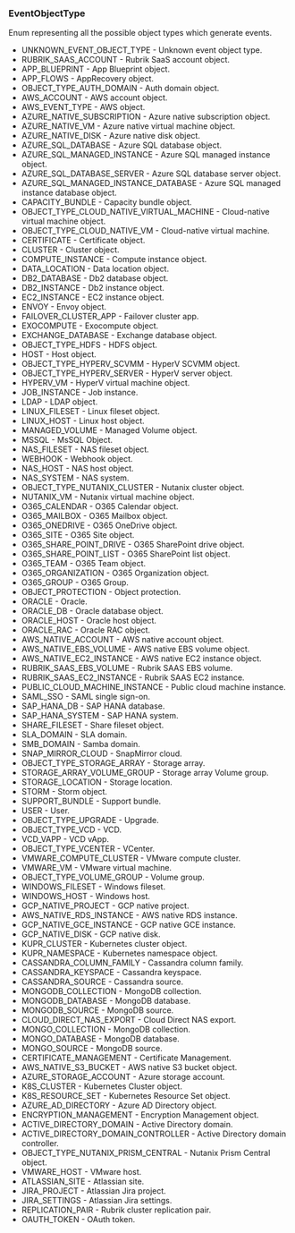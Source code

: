 ### EventObjectType
Enum representing all the possible object types which generate events.

- UNKNOWN_EVENT_OBJECT_TYPE - Unknown event object type.
- RUBRIK_SAAS_ACCOUNT - Rubrik SaaS account object.
- APP_BLUEPRINT - App Blueprint object.
- APP_FLOWS - AppRecovery object.
- OBJECT_TYPE_AUTH_DOMAIN - Auth domain object.
- AWS_ACCOUNT - AWS account object.
- AWS_EVENT_TYPE - AWS object.
- AZURE_NATIVE_SUBSCRIPTION - Azure native subscription object.
- AZURE_NATIVE_VM - Azure native virtual machine object.
- AZURE_NATIVE_DISK - Azure native disk object.
- AZURE_SQL_DATABASE - Azure SQL database object.
- AZURE_SQL_MANAGED_INSTANCE - Azure SQL managed instance object.
- AZURE_SQL_DATABASE_SERVER - Azure SQL database server object.
- AZURE_SQL_MANAGED_INSTANCE_DATABASE - Azure SQL managed instance database object.
- CAPACITY_BUNDLE - Capacity bundle object.
- OBJECT_TYPE_CLOUD_NATIVE_VIRTUAL_MACHINE - Cloud-native virtual machine object.
- OBJECT_TYPE_CLOUD_NATIVE_VM - Cloud-native virtual machine.
- CERTIFICATE - Certificate object.
- CLUSTER - Cluster object.
- COMPUTE_INSTANCE - Compute instance object.
- DATA_LOCATION - Data location object.
- DB2_DATABASE - Db2 database object.
- DB2_INSTANCE - Db2 instance object.
- EC2_INSTANCE - EC2 instance object.
- ENVOY - Envoy object.
- FAILOVER_CLUSTER_APP - Failover cluster app.
- EXOCOMPUTE - Exocompute object.
- EXCHANGE_DATABASE - Exchange database object.
- OBJECT_TYPE_HDFS - HDFS object.
- HOST - Host object.
- OBJECT_TYPE_HYPERV_SCVMM - HyperV SCVMM object.
- OBJECT_TYPE_HYPERV_SERVER - HyperV server object.
- HYPERV_VM - HyperV virtual machine object.
- JOB_INSTANCE - Job instance.
- LDAP - LDAP object.
- LINUX_FILESET - Linux fileset object.
- LINUX_HOST - Linux host object.
- MANAGED_VOLUME - Managed Volume object.
- MSSQL - MsSQL Object.
- NAS_FILESET - NAS fileset object.
- WEBHOOK - Webhook object.
- NAS_HOST - NAS host object.
- NAS_SYSTEM - NAS system.
- OBJECT_TYPE_NUTANIX_CLUSTER - Nutanix cluster object.
- NUTANIX_VM - Nutanix virtual machine object.
- O365_CALENDAR - O365 Calendar object.
- O365_MAILBOX - O365 Mailbox object.
- O365_ONEDRIVE - O365 OneDrive object.
- O365_SITE - O365 Site object.
- O365_SHARE_POINT_DRIVE - O365 SharePoint drive object.
- O365_SHARE_POINT_LIST - O365 SharePoint list object.
- O365_TEAM - O365 Team object.
- O365_ORGANIZATION - O365 Organization object.
- O365_GROUP - O365 Group.
- OBJECT_PROTECTION - Object protection.
- ORACLE - Oracle.
- ORACLE_DB - Oracle database object.
- ORACLE_HOST - Oracle host object.
- ORACLE_RAC - Oracle RAC object.
- AWS_NATIVE_ACCOUNT - AWS native account object.
- AWS_NATIVE_EBS_VOLUME - AWS native EBS volume object.
- AWS_NATIVE_EC2_INSTANCE - AWS native EC2 instance object.
- RUBRIK_SAAS_EBS_VOLUME - Rubrik SAAS EBS volume.
- RUBRIK_SAAS_EC2_INSTANCE - Rubrik SAAS EC2 instance.
- PUBLIC_CLOUD_MACHINE_INSTANCE - Public cloud machine instance.
- SAML_SSO - SAML single sign-on.
- SAP_HANA_DB - SAP HANA database.
- SAP_HANA_SYSTEM - SAP HANA system.
- SHARE_FILESET - Share fileset object.
- SLA_DOMAIN - SLA domain.
- SMB_DOMAIN - Samba domain.
- SNAP_MIRROR_CLOUD - SnapMirror cloud.
- OBJECT_TYPE_STORAGE_ARRAY - Storage array.
- STORAGE_ARRAY_VOLUME_GROUP - Storage array Volume group.
- STORAGE_LOCATION - Storage location.
- STORM - Storm object.
- SUPPORT_BUNDLE - Support bundle.
- USER - User.
- OBJECT_TYPE_UPGRADE - Upgrade.
- OBJECT_TYPE_VCD - VCD.
- VCD_VAPP - VCD vApp.
- OBJECT_TYPE_VCENTER - VCenter.
- VMWARE_COMPUTE_CLUSTER - VMware compute cluster.
- VMWARE_VM - VMware virtual machine.
- OBJECT_TYPE_VOLUME_GROUP - Volume group.
- WINDOWS_FILESET - Windows fileset.
- WINDOWS_HOST - Windows host.
- GCP_NATIVE_PROJECT - GCP native project.
- AWS_NATIVE_RDS_INSTANCE - AWS native RDS instance.
- GCP_NATIVE_GCE_INSTANCE - GCP native GCE instance.
- GCP_NATIVE_DISK - GCP native disk.
- KUPR_CLUSTER - Kubernetes cluster object.
- KUPR_NAMESPACE - Kubernetes namespace object.
- CASSANDRA_COLUMN_FAMILY - Cassandra column family.
- CASSANDRA_KEYSPACE - Cassandra keyspace.
- CASSANDRA_SOURCE - Cassandra source.
- MONGODB_COLLECTION - MongoDB collection.
- MONGODB_DATABASE - MongoDB database.
- MONGODB_SOURCE - MongoDB source.
- CLOUD_DIRECT_NAS_EXPORT - Cloud Direct NAS export.
- MONGO_COLLECTION - MongoDB collection.
- MONGO_DATABASE - MongoDB database.
- MONGO_SOURCE - MongoDB source.
- CERTIFICATE_MANAGEMENT - Certificate Management.
- AWS_NATIVE_S3_BUCKET - AWS native S3 bucket object.
- AZURE_STORAGE_ACCOUNT - Azure storage account.
- K8S_CLUSTER - Kubernetes Cluster object.
- K8S_RESOURCE_SET - Kubernetes Resource Set object.
- AZURE_AD_DIRECTORY - Azure AD Directory object.
- ENCRYPTION_MANAGEMENT - Encryption Management object.
- ACTIVE_DIRECTORY_DOMAIN - Active Directory domain.
- ACTIVE_DIRECTORY_DOMAIN_CONTROLLER - Active Directory domain controller.
- OBJECT_TYPE_NUTANIX_PRISM_CENTRAL - Nutanix Prism Central object.
- VMWARE_HOST - VMware host.
- ATLASSIAN_SITE - Atlassian site.
- JIRA_PROJECT - Atlassian Jira project.
- JIRA_SETTINGS - Atlassian Jira settings.
- REPLICATION_PAIR - Rubrik cluster replication pair.
- OAUTH_TOKEN - OAuth token.
